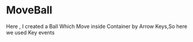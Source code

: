 # MoveBall
Here ,  I created a Ball Which Move inside Container by Arrow Keys,So here we used Key events
